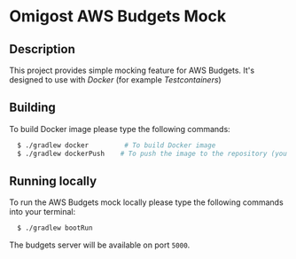 # Omigost AWS Budgets Mock

## Description

This project provides simple mocking feature for AWS Budgets.
It's designed to use with *Docker* (for example *Testcontainers*)

## Building

To build Docker image please type the following commands:
```bash
  $ ./gradlew docker         # To build Docker image
  $ ./gradlew dockerPush    # To push the image to the repository (you must be logged in with docker login command)
```

## Running locally

To run the AWS Budgets mock locally please type the following commands into your terminal:
```bash
  $ ./gradlew bootRun
```

The budgets server will be available on port `5000`.
